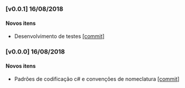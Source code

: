 ### [v0.0.1] 16/08/2018

#### Novos itens
* Desenvolvimento de testes [[commit]](https://github.com/alexandresvloja/boas_praticas/commit/f09b4663d24edc938fd5dfad418ce741419c8d2a)


### [v0.0.0] 16/08/2018

#### Novos itens
* Padrões de codificação c# e convenções de nomeclatura [[commit]](https://github.com/alexandresvloja/boas_praticas/commit/0f45980f485d68be0596a80ff23037c998613645)
